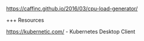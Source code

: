https://caffinc.github.io/2016/03/cpu-load-generator/


+++ Resources

https://kubernetic.com/ - Kubernetes Desktop Client